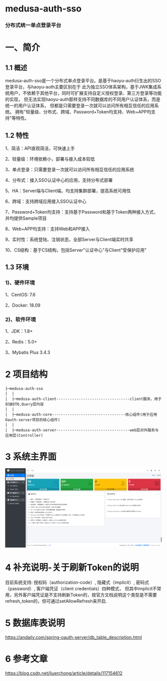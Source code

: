 # medusa-auth-sso
### <b>分布式统一单点登录平台</b>

# 一、简介

## 1.1 概述

medusa-auth-sso是一个分布式单点登录平台。是基于haoyu-auth衍生出的SSO登录平台，与haoyu-auth主要区别在于
此为独立SSO体系架构，基于JWK集成系统用户，不依赖于其他平台，同时可扩展支持自定义授权登录、第三方登录等功能的实现，
但无法实现haoyu-auth那样支持不同数据库的不同用户认证体系，而是统一的用户认证体系，
但都是只需要登录一次就可以访问所有相互信任的应用系统。 拥有"轻量级、分布式、跨域、Password+Token均支持、Web+APP均支持"等特性。

## 1.2 特性

1、简洁：API直观简洁，可快速上手

2、轻量级：环境依赖小，部署与接入成本较低

3、单点登录：只需要登录一次就可以访问所有相互信任的应用系统

4、分布式：接入SSO认证中心的应用，支持分布式部署

5、HA：Server端与Client端，均支持集群部署，提高系统可用性

6、跨域：支持跨域应用接入SSO认证中心

7、Password+Token均支持：支持基于Password和基于Token两种接入方式，并均提供Sample项目

8、Web+APP均支持：支持Web和APP接入

9、实时性：系统登陆、注销状态，全部Server与Client端实时共享

10、CS结构：基于CS结构，包括Server"认证中心"与Client"受保护应用"

## 1.3 环境

### 1)、硬件环境

1、CentOS: 7.6

2、Docker: 18.09

### 2)、软件环境

1、JDK：1.8+

2、Redis：5.0+

3、Mybatis Plus 3.4.3

# 2 项目结构
```
├─medusa-auth-sso
|  |
│  ├─medusa-auth-client---------------------------------client服务，用于封装DTO,Query层内容
|  |
│  ├─medusa-auth-core---------------------------------核心组件(用于应用Oauth-server项目的核心组件)
|  |
|  ├─medusa-auth-server---------------------------------web层对外服务与应用层(Controller)

```
# 3 系统主界面
![avatar](dev-support/img/auth-index.png)

# 4 补充说明-关于刷新Token的说明
目前系统支持: 授权码（authorization-code）, 隐藏式（implicit）, 密码式（password）, 客户端凭证（client credentials）四种模式，
但其中implicit不常用，另外客户端凭证是不支持刷新Token的，按官方文档说明这个类型是不需要refresh_token的，但可通过setAllowRefresh来开启.

# 5 数据库表说明
https://andaily.com/spring-oauth-server/db_table_description.html

# 6 参考文章
https://blog.csdn.net/liuerchong/article/details/117154612